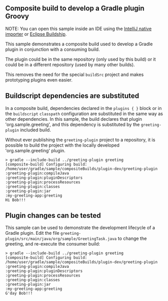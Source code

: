## Composite build to develop a Gradle plugin Groovy

NOTE: You can open this sample inside an IDE using the [IntelliJ native importer](https://www.jetbrains.com/help/idea/gradle.html#gradle_import_project_start) or [Eclipse Buildship](https://projects.eclipse.org/projects/tools.buildship).

This sample demonstrates a composite build used to develop a Gradle plugin in conjunction with a consuming build.

The plugin could be in the same repository (only used by this build) or it could be in a different repository (used by many other builds).

This removes the need for the special `buildSrc` project and makes prototyping plugins even easier.

## Buildscript dependencies are substituted

In a composite build, dependencies declared in the `plugins { }` block or in the `buildscript` `classpath` configuration are substituted in the same way as other dependencies. In this sample, the build declares that plugin 'org.sample.greeting', and this dependency is substituted by the `greeting-plugin` included build.

Without ever publishing the `greeting-plugin` project to a repository, it is possible to build the project with the locally developed 'org.sample.greeting' plugin.

```
> gradle --include-build ../greeting-plugin greeting
[composite-build] Configuring build: /home/user/gradle/sample/compositeBuilds/plugin-dev/greeting-plugin
:greeting-plugin:compileJava
:greeting-plugin:pluginDescriptors
:greeting-plugin:processResources
:greeting-plugin:classes
:greeting-plugin:jar
:my-greeting-app:greeting
Hi Bob!!!
```

## Plugin changes can be tested

This sample can be used to demonstrate the development lifecycle of a Gradle plugin. Edit the file `greeting-plugin/src/main/java/org/sample/GreetingTask.java` to change the greeting, and re-execute the consumer build:

```
> gradle --include-build ../greeting-plugin greeting
[composite-build] Configuring build: /home/user/gradle/sample/compositeBuilds/plugin-dev/greeting-plugin
:greeting-plugin:compileJava
:greeting-plugin:pluginDescriptors
:greeting-plugin:processResources
:greeting-plugin:classes
:greeting-plugin:jar
:my-greeting-app:greeting
G'day Bob!!!
```

